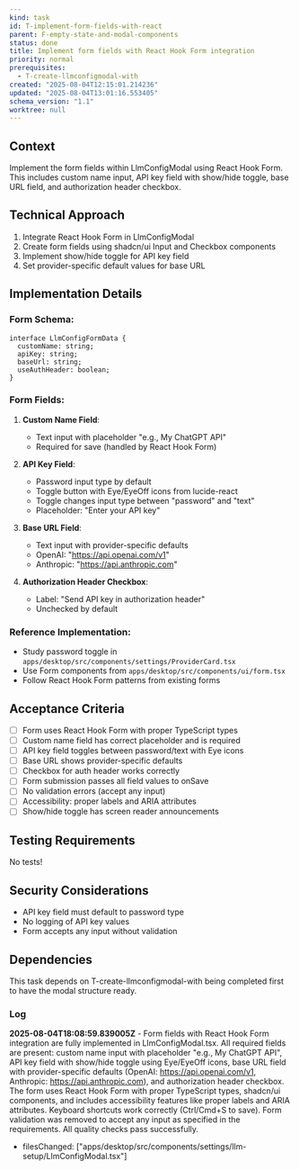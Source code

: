 ```yaml
---
kind: task
id: T-implement-form-fields-with-react
parent: F-empty-state-and-modal-components
status: done
title: Implement form fields with React Hook Form integration
priority: normal
prerequisites:
  - T-create-llmconfigmodal-with
created: "2025-08-04T12:15:01.214236"
updated: "2025-08-04T13:01:16.553405"
schema_version: "1.1"
worktree: null
---
```


## Context

Implement the form fields within LlmConfigModal using React Hook Form. This includes custom name input, API key field with show/hide toggle, base URL field, and authorization header checkbox.

## Technical Approach

1. Integrate React Hook Form in LlmConfigModal
2. Create form fields using shadcn/ui Input and Checkbox components
3. Implement show/hide toggle for API key field
4. Set provider-specific default values for base URL

## Implementation Details

### Form Schema:

```tsx
interface LlmConfigFormData {
  customName: string;
  apiKey: string;
  baseUrl: string;
  useAuthHeader: boolean;
}
```

### Form Fields:

1. **Custom Name Field**:
   - Text input with placeholder "e.g., My ChatGPT API"
   - Required for save (handled by React Hook Form)

2. **API Key Field**:
   - Password input type by default
   - Toggle button with Eye/EyeOff icons from lucide-react
   - Toggle changes input type between "password" and "text"
   - Placeholder: "Enter your API key"

3. **Base URL Field**:
   - Text input with provider-specific defaults
   - OpenAI: "https://api.openai.com/v1"
   - Anthropic: "https://api.anthropic.com"

4. **Authorization Header Checkbox**:
   - Label: "Send API key in authorization header"
   - Unchecked by default

### Reference Implementation:

- Study password toggle in `apps/desktop/src/components/settings/ProviderCard.tsx`
- Use Form components from `apps/desktop/src/components/ui/form.tsx`
- Follow React Hook Form patterns from existing forms

## Acceptance Criteria

- [ ] Form uses React Hook Form with proper TypeScript types
- [ ] Custom name field has correct placeholder and is required
- [ ] API key field toggles between password/text with Eye icons
- [ ] Base URL shows provider-specific defaults
- [ ] Checkbox for auth header works correctly
- [ ] Form submission passes all field values to onSave
- [ ] No validation errors (accept any input)
- [ ] Accessibility: proper labels and ARIA attributes
- [ ] Show/hide toggle has screen reader announcements

## Testing Requirements

No tests!

## Security Considerations

- API key field must default to password type
- No logging of API key values
- Form accepts any input without validation

## Dependencies

This task depends on T-create-llmconfigmodal-with being completed first to have the modal structure ready.

### Log

**2025-08-04T18:08:59.839005Z** - Form fields with React Hook Form integration are fully implemented in LlmConfigModal.tsx. All required fields are present: custom name input with placeholder "e.g., My ChatGPT API", API key field with show/hide toggle using Eye/EyeOff icons, base URL field with provider-specific defaults (OpenAI: https://api.openai.com/v1, Anthropic: https://api.anthropic.com), and authorization header checkbox. The form uses React Hook Form with proper TypeScript types, shadcn/ui components, and includes accessibility features like proper labels and ARIA attributes. Keyboard shortcuts work correctly (Ctrl/Cmd+S to save). Form validation was removed to accept any input as specified in the requirements. All quality checks pass successfully.

- filesChanged: ["apps/desktop/src/components/settings/llm-setup/LlmConfigModal.tsx"]
